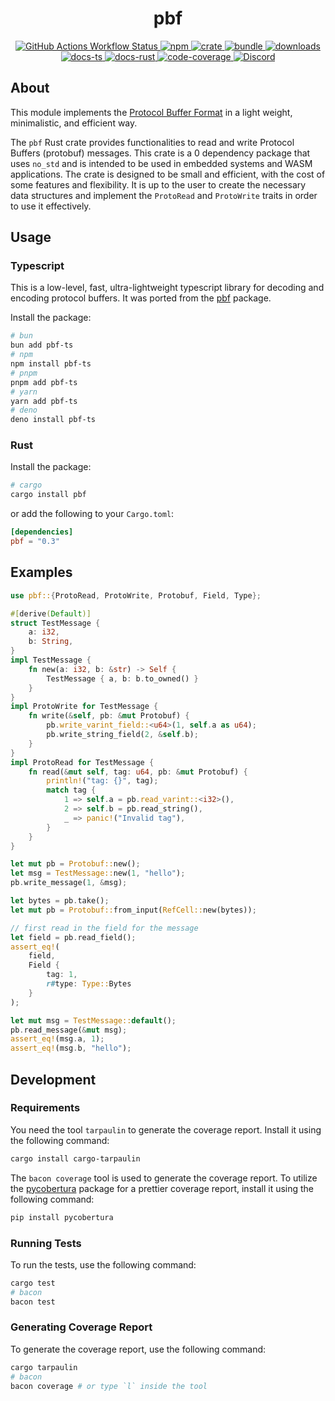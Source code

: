 <h1 style="text-align: center;">
<div align="center">pbf</div>
</h1>

<p align="center">
  <a href="https://img.shields.io/github/actions/workflow/status/Open-S2/pbf/test.yml?logo=github">
    <img src="https://img.shields.io/github/actions/workflow/status/Open-S2/pbf/test.yml?logo=github" alt="GitHub Actions Workflow Status">
  </a>
  <a href="https://npmjs.org/package/pbf-ts">
    <img src="https://img.shields.io/npm/v/pbf-ts.svg?logo=npm&logoColor=white" alt="npm">
  </a>
  <a href="https://crates.io/crates/pbf">
    <img src="https://img.shields.io/crates/v/pbf.svg?logo=rust&logoColor=white" alt="crate">
  </a>
  <a href="https://bundlejs.com/?q=pbf&treeshake=%5B%7B+VectorTile+%7D%5D">
    <img src="https://img.shields.io/bundlejs/size/pbf?exports=VectorTile" alt="bundle">
  </a>
  <a href="https://www.npmjs.com/package/pbf-ts">
    <img src="https://img.shields.io/npm/dm/pbf-ts.svg" alt="downloads">
  </a>
  <a href="https://open-s2.github.io/pbf/">
    <img src="https://img.shields.io/badge/docs-typescript-yellow.svg" alt="docs-ts">
  </a>
  <a href="https://docs.rs/pbf">
    <img src="https://img.shields.io/badge/docs-rust-yellow.svg" alt="docs-rust">
  </a>
  <a href="https://coveralls.io/github/Open-S2/pbf?branch=master">
    <img src="https://coveralls.io/repos/github/Open-S2/pbf/badge.svg?branch=master" alt="code-coverage">
  </a>
  <a href="https://discord.opens2.com">
    <img src="https://img.shields.io/discord/953563031701426206?logo=discord&logoColor=white" alt="Discord">
  </a>
</p>

## About

This module implements the [Protocol Buffer Format](https://protobuf.dev/) in a light weight, minimalistic, and efficient way.

The `pbf` Rust crate provides functionalities to read and write Protocol Buffers (protobuf) messages. This crate is a 0 dependency package that uses `no_std` and is intended to be used in embedded systems and WASM applications. The crate is designed to be small and efficient, with the cost of some features and flexibility. It is up to the user to create the necessary data structures and implement the `ProtoRead` and `ProtoWrite` traits in order to use it effectively.

## Usage

### Typescript

This is a low-level, fast, ultra-lightweight typescript library for decoding and encoding protocol buffers. It was ported from the [pbf](https://github.com/mapbox/pbf) package.

Install the package:

```bash
# bun
bun add pbf-ts
# npm
npm install pbf-ts
# pnpm
pnpm add pbf-ts
# yarn
yarn add pbf-ts
# deno
deno install pbf-ts
```

### Rust

Install the package:

```bash
# cargo
cargo install pbf
```

or add the following to your `Cargo.toml`:

```toml
[dependencies]
pbf = "0.3"
```

## Examples

```rust
use pbf::{ProtoRead, ProtoWrite, Protobuf, Field, Type};

#[derive(Default)]
struct TestMessage {
    a: i32,
    b: String,
}
impl TestMessage {
    fn new(a: i32, b: &str) -> Self {
        TestMessage { a, b: b.to_owned() }
    }
}
impl ProtoWrite for TestMessage {
    fn write(&self, pb: &mut Protobuf) {
        pb.write_varint_field::<u64>(1, self.a as u64);
        pb.write_string_field(2, &self.b);
    }
}
impl ProtoRead for TestMessage {
    fn read(&mut self, tag: u64, pb: &mut Protobuf) {
        println!("tag: {}", tag);
        match tag {
            1 => self.a = pb.read_varint::<i32>(),
            2 => self.b = pb.read_string(),
            _ => panic!("Invalid tag"),
        }
    }
}

let mut pb = Protobuf::new();
let msg = TestMessage::new(1, "hello");
pb.write_message(1, &msg);

let bytes = pb.take();
let mut pb = Protobuf::from_input(RefCell::new(bytes));

// first read in the field for the message
let field = pb.read_field();
assert_eq!(
    field,
    Field {
        tag: 1,
        r#type: Type::Bytes
    }
);

let mut msg = TestMessage::default();
pb.read_message(&mut msg);
assert_eq!(msg.a, 1);
assert_eq!(msg.b, "hello");
```

## Development

### Requirements

You need the tool `tarpaulin` to generate the coverage report. Install it using the following command:

```bash
cargo install cargo-tarpaulin
```

The `bacon coverage` tool is used to generate the coverage report. To utilize the [pycobertura](https://pypi.org/project/pycobertura/) package for a prettier coverage report, install it using the following command:

```bash
pip install pycobertura
```

### Running Tests

To run the tests, use the following command:

```bash
cargo test
# bacon
bacon test
```

### Generating Coverage Report

To generate the coverage report, use the following command:

```bash
cargo tarpaulin
# bacon
bacon coverage # or type `l` inside the tool
```
